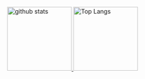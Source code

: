 <p align="left">
  <a href="https://github.com/thaitani">
    <img alt="github stats" height="150px" src="https://github-readme-stats-thaitani.vercel.app/api?username=thaitani&theme=onedark&show_icons=ture" />
  </a>
  <a href="https://github.com/thaitani">
  <img alt="Top Langs" height="150px" src="https://github-readme-stats-thaitani.vercel.app/api/top-langs/?username=thaitani&layout=compact&show_icons=true&theme=onedark" />
  </a>
</p>
